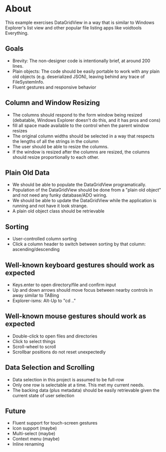 ﻿# About
This example exercises DataGridView in a way that is similar to Windows Explorer's list view and other popular file listing apps like voidtools Everything.

## Goals
- Brevity: The non-designer code is intentionally brief, at around 200 lines.
- Plain objects: The code should be easily portable to work with any plain old objects (e.g. deserialized JSON), leaving behind any trace of FileSystemInfo.
- Fluent gestures and responsive behavior

## Column and Window Resizing
- The columns should respond to the form window being resized (debatable, Windows Explorer doesn't do this, and it has pros and cons)
- fill all space made available to the control when the parent window resizes
- The original column widths should be selected in a way that respects the lengths of all the strings in the column
- The user should be able to resize the columns.
- If the window is resized after the columns are resized, the columns should resize proportionally to each other.

## Plain Old Data
- We should be able to populate the DataGridView programatically.
- Population of the DataGridView should be done from a "plain old object" and not need any funky database/ADO wiring.
- We should be able to update the DataGridView while the application is running and not have it look strange.
- A plain old object class should be retrievable

## Sorting
- User-controlled column sorting
- Click a column header to switch between sorting by that column: ascending/descending

## Well-known keyboard gestures should work as expected
- Keys.enter to open directory/file and confirm input
- Up and down arrows should move focus between nearby controls in away similar to TABing
- Explorer-isms: Alt-Up to "cd .."

## Well-known mouse gestures should work as expected
- Double-click to open files and directories
- Click to select things
- Scroll-wheel to scroll
- Scrollbar positions do not reset unexpectedly

## Data Selection and Scrolling
- Data selection in this project is assumed to be full-row
- Only one row is selectable at a time. This met my current needs.
- The backing data (plus metadata) should be easily retrievable given the current state of user selection

## Future
- Fluent support for touch-screen gestures
- Icon support (maybe)
- Multi-select (maybe)
- Context menu (maybe)
- Inline renaming
